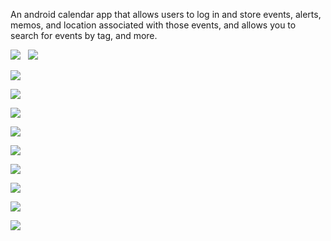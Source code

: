 An android calendar app that allows users to log in and store events, alerts, memos, and location associated with those events, and allows you to search for events by tag, and more.

![](images/1.png)  &nbsp; ![](images/2.png)

![](images/3.png)

![](images/4.png)

![](images/5.png)

![](images/6.png)

![](images/7.png)

![](images/8.png)

![](images/9.png)

![](images/10.png)

![](images/11.png)
